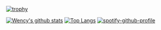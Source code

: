 [![trophy](https://github-profile-trophy.vercel.app/?username=deadmantfa&theme=onedark)](https://github.com/ryo-ma/github-profile-trophy)

[![Wency's github stats](https://github-readme-stats.vercel.app/api?username=deadmantfa)](https://github.com/anuraghazra/github-readme-stats)
[![Top Langs](https://github-readme-stats.vercel.app/api/top-langs/?username=deadmantfa)](https://github.com/anuraghazra/github-readme-stats)
[![spotify-github-profile](https://spotify-github-profile.vercel.app/api/view?uid=12173715755&cover_image=true&theme=default)](https://spotify-github-profile.vercel.app/api/view?uid=12173715755&redirect=true)
